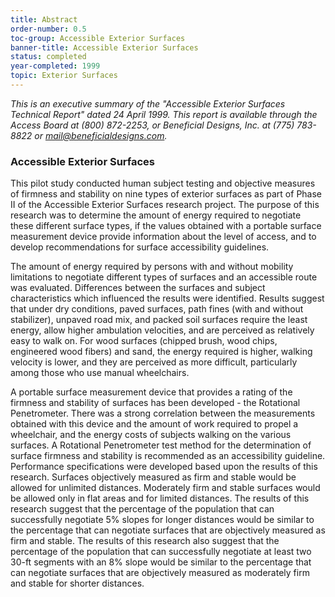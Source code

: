 ```yaml
---
title: Abstract
order-number: 0.5
toc-group: Accessible Exterior Surfaces
banner-title: Accessible Exterior Surfaces
status: completed
year-completed: 1999
topic: Exterior Surfaces
---
```


*This is an executive summary of the "Accessible Exterior Surfaces Technical Report" dated 24 April 1999. This report is available through the Access Board at (800) 872-2253, or Beneficial Designs, Inc. at (775) 783-8822 or <mail@beneficialdesigns.com>.*

### Accessible Exterior Surfaces

This pilot study conducted human subject testing and objective measures of firmness and stability on nine types of exterior surfaces as part of Phase II of the Accessible Exterior Surfaces research project. The purpose of this research was to determine the amount of energy required to negotiate these different surface types, if the values obtained with a portable surface measurement device provide information about the level of access, and to develop recommendations for surface accessibility guidelines.

The amount of energy required by persons with and without mobility limitations to negotiate different types of surfaces and an accessible route was evaluated. Differences between the surfaces and subject characteristics which influenced the results were identified. Results suggest that under dry conditions, paved surfaces, path fines (with and without stabilizer), unpaved road mix, and packed soil surfaces require the least energy, allow higher ambulation velocities, and are perceived as relatively easy to walk on. For wood surfaces (chipped brush, wood chips, engineered wood fibers) and sand, the energy required is higher, walking velocity is lower, and they are perceived as more difficult, particularly among those who use manual wheelchairs.

A portable surface measurement device that provides a rating of the firmness and stability of surfaces has been developed - the Rotational Penetrometer. There was a strong correlation between the measurements obtained with this device and the amount of work required to propel a wheelchair, and the energy costs of subjects walking on the various surfaces. A Rotational Penetrometer test method for the determination of surface firmness and stability is recommended as an accessibility guideline. Performance specifications were developed based upon the results of this research. Surfaces objectively measured as firm and stable would be allowed for unlimited distances. Moderately firm and stable surfaces would be allowed only in flat areas and for limited distances. The results of this research suggest that the percentage of the population that can successfully negotiate 5% slopes for longer distances would be similar to the percentage that can negotiate surfaces that are objectively measured as firm and stable. The results of this research also suggest that the percentage of the population that can successfully negotiate at least two 30-ft segments with an 8% slope would be similar to the percentage that can negotiate surfaces that are objectively measured as moderately firm and stable for shorter distances.
